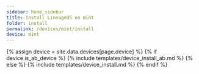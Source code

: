 ```yaml
---
sidebar: home_sidebar
title: Install LineageOS on mint
folder: install
permalink: /devices/mint/install
device: mint
---
```

{% assign device = site.data.devices[page.device] %}
{% if device.is_ab_device %}
{% include templates/device_install_ab.md %}
{% else %}
{% include templates/device_install.md %}
{% endif %}
